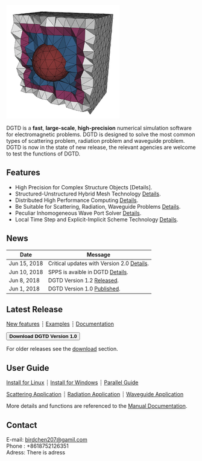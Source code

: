 <div class="col-md-6" markdown="1" >

![DGTD logo](img/nano_sphere-mesh.jpg)

DGTD is a **fast**, **large-scale**, **high-precision** numerical simulation software for electromagnetic problems. DGTD is designed to solve the most common types of scattering problem, radiation problem and waveguide problem. DGTD is now in the state of new release, the relevant agencies are welcome to test the functions of DGTD.


## Features

* High Precision for Complex Structure Objects [Details].
* Structured-Unstructured Hybrid Mesh Technology [Details](features.md#wide-range-of-mesh-types).
* Distributed High Performance Computing [Details](features.md#wide-range-of-mesh-types).
* Be Suitable for Scattering, Radiation, Waveguide Problems [Details](examples.md?amr).
* Peculiar Inhomogeneous Wave Port Solver [Details](http://computation.llnl.gov/blast/parallel-performance).
* Local Time Step and Explicit-Implicit Scheme Technology [Details](features.md).

</div>
<div class="col-md-6 news-table" markdown="1">

## News

Date         | Message
------------ | -----------------------------------------------------------------
Jun 15, 2018 | Critical updates with Version 2.0 [Details](https://github.com/mfem/mfem/blob/v3.4/CHANGELOG).
Jun 10, 2018 | SPPS is avaible in DGTD [Details](https://github.com/openhpc/ohpc/releases/tag/v1.3.4.GA).
Jun  8, 2018 | DGTD Version 1.2 [Released](https://str.llnl.gov/2018-01/lee).
Jun  1, 2018 | DGTD Version 1.0 [Published](https://github.com/mfem/mfem/blob/v3.3.2/CHANGELOG).

## Latest Release

[New features](https://github.com/mfem/mfem/blob/v3.4/CHANGELOG)
┊ [Examples](examples.md)
┊ [Documentation](http://mfem.github.io/doxygen/html/index.html)

[<button type="button" class="btn btn-success">
**Download DGTD Version 1.0**
</button>](https://goo.gl/Cq4f4Z)


For older releases see the [download](download.md) section.


## User Guide

[Install for Linux](building.md)
┊ [Install for Windows](serial-tutorial.md)
┊ [Parallel Guide](parallel-tutorial.md)

[Scattering Application](fem.md)
┊ [Radiation Application](electromagnetics.md)
┊ [Waveguide Application](meshing.md)

More details and functions are referenced to the [Manual Documentation]().


## Contact

E-mail: birdchen207@gamil.com  
Phone : +8618752126351  
Adress: There is adress


</div>

<div class="col-md-12"></div>
